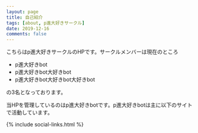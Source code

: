 ```yaml
---
layout: page
title: 自己紹介
tags: [about, p進大好きサークル]
date: 2019-12-16
comments: false
---
```

    
こちらはp進大好きサークルのHPです。サークルメンバーは現在のところ

- p進大好きbot
- p進大好きbot大好きbot
- p進大好きbot大好きbot大好きbot

の3名となっております。

当HPを管理しているのはp進大好きbotです。p進大好きbotは主に以下のサイトで活動しています。

{% include social-links.html %}
